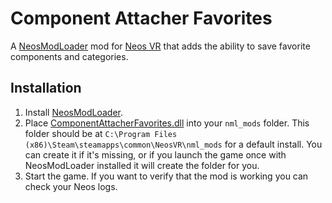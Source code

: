 ﻿Component Attacher Favorites
============================

A [NeosModLoader](https://github.com/zkxs/NeosModLoader) mod for [Neos VR](https://neos.com/) that adds the ability to save favorite components and categories.

## Installation
1. Install [NeosModLoader](https://github.com/zkxs/NeosModLoader).
1. Place [ComponentAttacherFavorites.dll](https://github.com/Banane9/NeosComponentAttacherFavorites/releases/latest/download/ComponentAttacherFavorites.dll) into your `nml_mods` folder. This folder should be at `C:\Program Files (x86)\Steam\steamapps\common\NeosVR\nml_mods` for a default install. You can create it if it's missing, or if you launch the game once with NeosModLoader installed it will create the folder for you.
1. Start the game. If you want to verify that the mod is working you can check your Neos logs.
